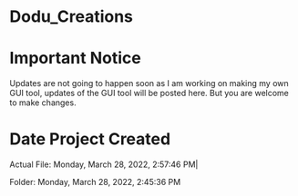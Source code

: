 # Dodu_Creations

# Important Notice
Updates are not going to happen soon as I am working on making my own GUI tool, updates of the GUI tool will be posted here. But you are welcome to make changes.

# Date Project Created
Actual File: ‎Monday, ‎March ‎28, ‎2022, ‏‎2:57:46 PM|

Folder: ‎Monday, ‎March ‎28, ‎2022, ‏‎2:45:36 PM
